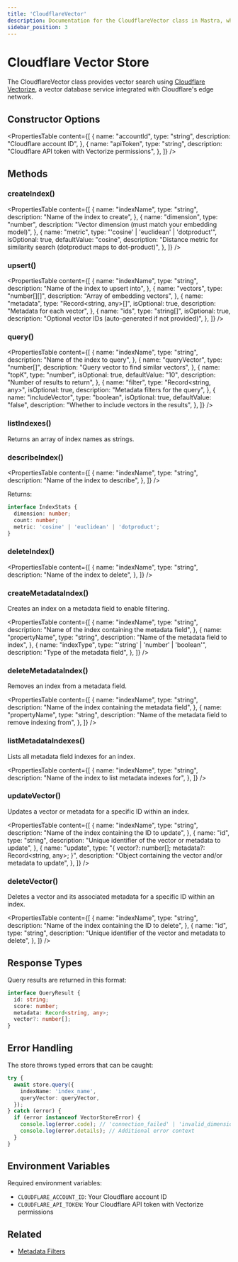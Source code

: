 ```yaml
---
title: 'CloudflareVector'
description: Documentation for the CloudflareVector class in Mastra, which provides vector search using Cloudflare Vectorize.
sidebar_position: 3
---
```


# Cloudflare Vector Store

The CloudflareVector class provides vector search using [Cloudflare Vectorize](https://developers.cloudflare.com/vectorize/), a vector database service integrated with Cloudflare's edge network.

## Constructor Options

<PropertiesTable
content={[
{
name: "accountId",
type: "string",
description: "Cloudflare account ID",
},
{
name: "apiToken",
type: "string",
description: "Cloudflare API token with Vectorize permissions",
},
]}
/>

## Methods

### createIndex()

<PropertiesTable
content={[
{
name: "indexName",
type: "string",
description: "Name of the index to create",
},
{
name: "dimension",
type: "number",
description: "Vector dimension (must match your embedding model)",
},
{
name: "metric",
type: "'cosine' | 'euclidean' | 'dotproduct'",
isOptional: true,
defaultValue: "cosine",
description:
"Distance metric for similarity search (dotproduct maps to dot-product)",
},
]}
/>

### upsert()

<PropertiesTable
content={[
{
name: "indexName",
type: "string",
description: "Name of the index to upsert into",
},
{
name: "vectors",
type: "number[][]",
description: "Array of embedding vectors",
},
{
name: "metadata",
type: "Record<string, any>[]",
isOptional: true,
description: "Metadata for each vector",
},
{
name: "ids",
type: "string[]",
isOptional: true,
description: "Optional vector IDs (auto-generated if not provided)",
},
]}
/>

### query()

<PropertiesTable
content={[
{
name: "indexName",
type: "string",
description: "Name of the index to query",
},
{
name: "queryVector",
type: "number[]",
description: "Query vector to find similar vectors",
},
{
name: "topK",
type: "number",
isOptional: true,
defaultValue: "10",
description: "Number of results to return",
},
{
name: "filter",
type: "Record<string, any>",
isOptional: true,
description: "Metadata filters for the query",
},
{
name: "includeVector",
type: "boolean",
isOptional: true,
defaultValue: "false",
description: "Whether to include vectors in the results",
},
]}
/>

### listIndexes()

Returns an array of index names as strings.

### describeIndex()

<PropertiesTable
content={[
{
name: "indexName",
type: "string",
description: "Name of the index to describe",
},
]}
/>

Returns:

```typescript copy
interface IndexStats {
  dimension: number;
  count: number;
  metric: 'cosine' | 'euclidean' | 'dotproduct';
}
```

### deleteIndex()

<PropertiesTable
content={[
{
name: "indexName",
type: "string",
description: "Name of the index to delete",
},
]}
/>

### createMetadataIndex()

Creates an index on a metadata field to enable filtering.

<PropertiesTable
content={[
{
name: "indexName",
type: "string",
description: "Name of the index containing the metadata field",
},
{
name: "propertyName",
type: "string",
description: "Name of the metadata field to index",
},
{
name: "indexType",
type: "'string' | 'number' | 'boolean'",
description: "Type of the metadata field",
},
]}
/>

### deleteMetadataIndex()

Removes an index from a metadata field.

<PropertiesTable
content={[
{
name: "indexName",
type: "string",
description: "Name of the index containing the metadata field",
},
{
name: "propertyName",
type: "string",
description: "Name of the metadata field to remove indexing from",
},
]}
/>

### listMetadataIndexes()

Lists all metadata field indexes for an index.

<PropertiesTable
content={[
{
name: "indexName",
type: "string",
description: "Name of the index to list metadata indexes for",
},
]}
/>

### updateVector()

Updates a vector or metadata for a specific ID within an index.

<PropertiesTable
content={[
{
name: "indexName",
type: "string",
description: "Name of the index containing the ID to update",
},
{
name: "id",
type: "string",
description: "Unique identifier of the vector or metadata to update",
},
{
name: "update",
type: "{ vector?: number[]; metadata?: Record<string, any>; }",
description: "Object containing the vector and/or metadata to update",
},
]}
/>

### deleteVector()

Deletes a vector and its associated metadata for a specific ID within an index.

<PropertiesTable
content={[
{
name: "indexName",
type: "string",
description: "Name of the index containing the ID to delete",
},
{
name: "id",
type: "string",
description: "Unique identifier of the vector and metadata to delete",
},
]}
/>

## Response Types

Query results are returned in this format:

```typescript copy
interface QueryResult {
  id: string;
  score: number;
  metadata: Record<string, any>;
  vector?: number[];
}
```

## Error Handling

The store throws typed errors that can be caught:

```typescript copy
try {
  await store.query({
    indexName: 'index_name',
    queryVector: queryVector,
  });
} catch (error) {
  if (error instanceof VectorStoreError) {
    console.log(error.code); // 'connection_failed' | 'invalid_dimension' | etc
    console.log(error.details); // Additional error context
  }
}
```

## Environment Variables

Required environment variables:

- `CLOUDFLARE_ACCOUNT_ID`: Your Cloudflare account ID
- `CLOUDFLARE_API_TOKEN`: Your Cloudflare API token with Vectorize permissions

## Related

- [Metadata Filters](../rag/metadata-filters)
